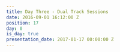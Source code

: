 ```yaml
---
title: Day Three - Dual Track Sessions
date: 2016-09-01 16:12:00 Z
position: 17
day: 0
is_day: true
presentation_date: 2017-01-17 00:00:00 Z
---
```


